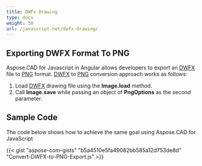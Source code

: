 ```yaml
---
title: DWFx Drawing
type: docs
weight: 30
url: /javascript-net/dwfx-drawing/
---
```


## **Exporting DWFX Format To PNG**

Aspose.CAD for Javascript in Angular allows developers to export an [DWFX](https://docs.fileformat.com/cad/dwfx/) file to [PNG](https://docs.fileformat.com/image/png/) format.
[DWFX](https://docs.fileformat.com/cad/dwfx/) to [PNG](https://docs.fileformat.com/image/png/) conversion approach works as follows:

1. Load [DWFX](https://docs.fileformat.com/cad/dwfx/) drawing file using the **Image.load** method.
1. Call **Image.save** while passing an object of **PngOptions** as the second parameter.

## Sample Code

The code below shows how to achieve the same goal using Aspose.CAD for JavaScript

{{< gist "aspose-com-gists" "b5a4510e5fa49082bb585a12d753de8d" "Convert-DWFX-to-PNG-Export.js" >}}

